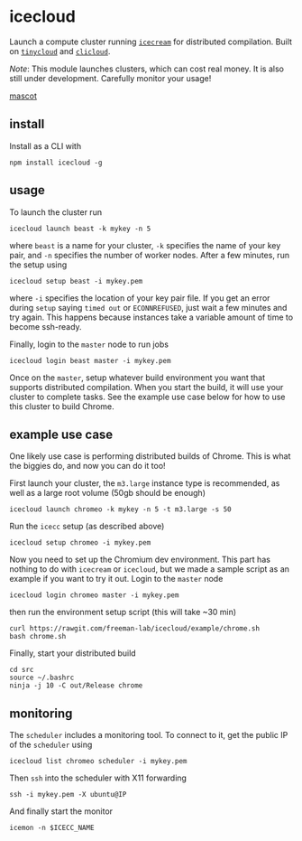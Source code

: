 # icecloud

Launch a compute cluster running [`icecream`](https://github.com/icecc/icecream) for distributed compilation. Built on [`tinycloud`]() and [`clicloud`]().

*Note*: This module launches clusters, which can cost real money. It is also still under development. Carefully monitor your usage!

[mascot](http://warriors.wikia.com/wiki/icecloud)

## install

Install as a CLI with

```
npm install icecloud -g
```

## usage

To launch the cluster run

```
icecloud launch beast -k mykey -n 5
```

where `beast` is a name for your cluster, `-k` specifies the name of your key pair, and `-n` specifies the number of worker nodes. After a few minutes, run the setup using

```
icecloud setup beast -i mykey.pem
```

where `-i` specifies the location of your key pair file. If you get an error during `setup` saying `timed out` or `ECONNREFUSED`, just wait a few minutes and try again. This happens because instances take a variable amount of time to become ssh-ready.

Finally, login to the `master` node to run jobs

```
icecloud login beast master -i mykey.pem
```

Once on the `master`, setup whatever build environment you want that supports distributed compilation. When you start the build, it will use your cluster to complete tasks. See the example use case below for how to use this cluster to build Chrome.

## example use case

One likely use case is performing distributed builds of Chrome. This is what the biggies do, and now you can do it too! 

First launch your cluster, the `m3.large` instance type is recommended, as well as a large root volume (50gb should be enough)

```
icecloud launch chromeo -k mykey -n 5 -t m3.large -s 50
```

Run the `icecc` setup (as described above)

```
icecloud setup chromeo -i mykey.pem 
```

Now you need to set up the Chromium dev environment. This part has nothing to do with `icecream` or `icecloud`, but we made a sample script as an example if you want to try it out. Login to the `master` node

```
icecloud login chromeo master -i mykey.pem
```

then run the environment setup script (this will take ~30 min)

```
curl https://rawgit.com/freeman-lab/icecloud/example/chrome.sh
bash chrome.sh
```

Finally, start your distributed build

```
cd src
source ~/.bashrc
ninja -j 10 -C out/Release chrome
```

## monitoring

The `scheduler` includes a monitoring tool. To connect to it, get the public IP of the `scheduler` using

```
icecloud list chromeo scheduler -i mykey.pem
```

Then `ssh` into the scheduler with X11 forwarding

```
ssh -i mykey.pem -X ubuntu@IP
```

And finally start the monitor

```
icemon -n $ICECC_NAME
```

